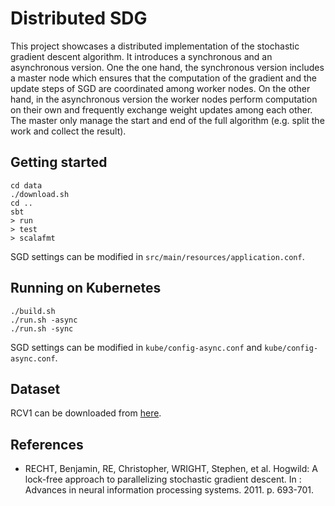 # Distributed SDG

 This project showcases a distributed implementation of the stochastic gradient descent algorithm. It introduces a synchronous and an asynchronous version. One the one hand, the synchronous version includes a master node which ensures that the computation of the gradient and the update steps of SGD are coordinated among worker nodes. On the other hand, in the asynchronous version the worker nodes perform computation on their own and frequently exchange weight updates among each other. The master only manage the start and end of the full algorithm (e.g. split the work and collect the result).

## Getting started

```shell
cd data
./download.sh
cd ..
sbt
> run
> test
> scalafmt
```

SGD settings can be modified in `src/main/resources/application.conf`.

## Running on Kubernetes

```shell
./build.sh
./run.sh -async
./run.sh -sync
```

SGD settings can be modified in `kube/config-async.conf` and `kube/config-async.conf`.

## Dataset

RCV1 can be downloaded from [here](http://www.ai.mit.edu/projects/jmlr/papers/volume5/lewis04a/lyrl2004_rcv1v2_README.htm).

## References

- RECHT, Benjamin, RE, Christopher, WRIGHT, Stephen, et al. Hogwild: A lock-free approach to parallelizing stochastic gradient descent. In : Advances in neural information processing systems. 2011. p. 693-701.